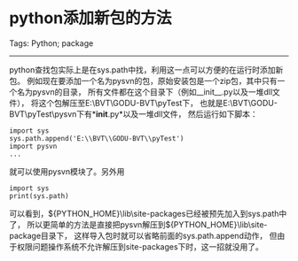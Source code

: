 # python添加新包的方法
Tags: Python; package

------

python查找包实际上是在sys.path中找，利用这一点可以方便的在运行时添加新包。
例如现在要添加一个名为pysvn的包，原始安装包是一个zip包，其中只有一个名为pysvn的目录，
所有文件都在这个目录下（例如__init__.py以及一堆dll文件），
将这个包解压至E:\BVT\GODU-BVT\pyTest下，
也就是E:\BVT\GODU-BVT\pyTest\pysvn下有*__init__.py*以及一堆dll文件，
然后运行如下脚本： 
```
import sys 
sys.path.append('E:\\BVT\\GODU-BVT\\pyTest') 
import pysvn 
... 
```

就可以使用pysvn模块了。另外用 
```
import sys 
print(sys.path)
```

可以看到，${PYTHON_HOME}\lib\site-packages已经被预先加入到sys.path中了，
所以更简单的方法是直接把pysvn解压到${PYTHON_HOME}\lib\site-package目录下，
这样导入包时就可以省略前面的sys.path.append动作，
但由于权限问题操作系统不允许解压到site-packages下时，这一招就没用了。
